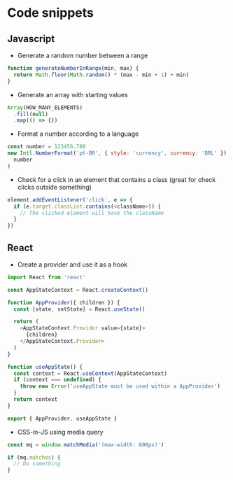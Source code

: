 # Code snippets

## Javascript

- Generate a random number between a range

```javascript
function generateNumberInRange(min, max) {
  return Math.floor(Math.random() * (max - min + 1) + min)
}
```

- Generate an array with starting values

```javascript
Array(HOW_MANY_ELEMENTS)
  .fill(null)
  .map(() => {})
```

- Format a number according to a language

```javascript
const number = 123456.789
new Intl.NumberFormat('pt-BR', { style: 'currency', currency: 'BRL' }).format(
  number
)
```

- Check for a click in an element that contains a class (great for check clicks outside something)

```javascript
element.addEventListener('click', e => {
  if (e.target.classList.contains(<className>)) {
    // The clicked element will have the className
  }
})
```

## React

- Create a provider and use it as a hook

```javascript
import React from 'react'

const AppStateContext = React.createContext()

function AppProvider({ children }) {
  const [state, setState] = React.useState()

  return (
    <AppStateContext.Provider value={state}>
      {children}
    </AppStateContext.Provider>
  )
}

function useAppState() {
  const context = React.useContext(AppStateContext)
  if (context === undefined) {
    throw new Error('useAppState must be used within a AppProvider')
  }
  return context
}

export { AppProvider, useAppState }
```

- CSS-in-JS using media query

```javascript
const mq = window.matchMedia('(max-width: 600px)')

if (mq.matches) {
  // Do something
}
```